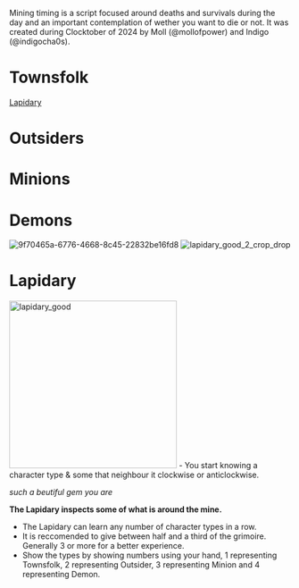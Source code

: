 Mining timing is a script focused around deaths and survivals during the day and an important contemplation of wether you want to die or not. It was created during Clocktober of 2024 by Moll (@mollofpower) and Indigo (@indigocha0s).


# Townsfolk
[Lapidary](#lapidary)



# Outsiders



# Minions

# Demons



![9f70465a-6776-4668-8c45-22832be16fd8](https://github.com/user-attachments/assets/8e8bfe12-af22-4c3e-b5b9-66bf0aab4b2a)
![lapidary_good_2_crop_drop](https://github.com/user-attachments/assets/5202bdda-d57f-45b3-9767-44358f033500)




# Lapidary
<img src="https://github.com/user-attachments/assets/5202bdda-d57f-45b3-9767-44358f033500" alt="lapidary_good" width="300" height="300">
- You start knowing a character type & some that neighbour it clockwise or anticlockwise.

*such a beutiful gem you are*

**The Lapidary inspects some of what is around the mine.**
- The Lapidary can learn any number of character types in a row.
- It is reccomended to give between half and a third of the grimoire. Generally 3 or more for a better experience.
- Show the types by showing numbers using your hand, 1 representing Townsfolk, 2 representing Outsider, 3 representing Minion and 4 representing Demon.
